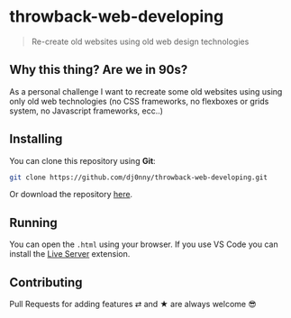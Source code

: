# throwback-web-developing

> Re-create old websites using old web design technologies

## Why this thing? Are we in 90s? 

As a personal challenge I want to recreate some old websites using using only old web technologies (no CSS frameworks, no flexboxes or grids system, no Javascript frameworks, ecc..)

## Installing

You can clone this repository using __Git__:
```bash
git clone https://github.com/dj0nny/throwback-web-developing.git
```

Or download the repository [here](https://github.com/dj0nny/throwback-web-developing/archive/develop.zip).

## Running

You can open the `.html` using your browser. If you use VS Code you can install the [Live Server](https://marketplace.visualstudio.com/items?itemName=ritwickdey.LiveServer) extension.

## Contributing

Pull Requests for adding features ⇄ and ★ are always welcome 😎
